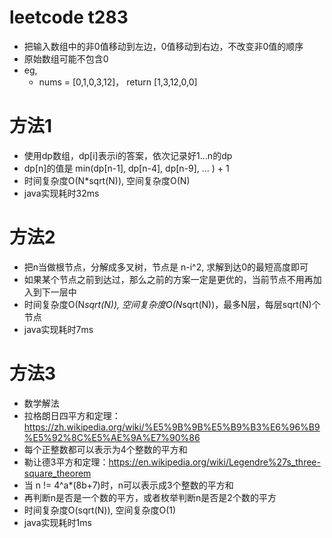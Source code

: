 # leetcode t283
- 把输入数组中的非0值移动到左边，0值移动到右边，不改变非0值的顺序
- 原始数组可能不包含0
- eg,
    - nums = [0,1,0,3,12]， return [1,3,12,0,0]


# 方法1    
- 使用dp数组，dp[i]表示i的答案，依次记录好1...n的dp
- dp[n]的值是 min(dp[n-1], dp[n-4], dp[n-9], ... ) + 1
- 时间复杂度O(N*sqrt(N)), 空间复杂度O(N)
- java实现耗时32ms

# 方法2
- 把n当做根节点，分解成多叉树，节点是 n-i^2, 求解到达0的最短高度即可
- 如果某个节点之前到达过，那么之前的方案一定是更优的，当前节点不用再加入到下一层中
- 时间复杂度O(N*sqrt(N)), 空间复杂度O(N*sqrt(N))，最多N层，每层sqrt(N)个节点
- java实现耗时7ms

# 方法3
- 数学解法
- 拉格朗日四平方和定理：https://zh.wikipedia.org/wiki/%E5%9B%9B%E5%B9%B3%E6%96%B9%E5%92%8C%E5%AE%9A%E7%90%86
- 每个正整数都可以表示为4个整数的平方和
- 勒让德3平方和定理：https://en.wikipedia.org/wiki/Legendre%27s_three-square_theorem
- 当 n != 4^a*(8b+7)时，n可以表示成3个整数的平方和
- 再判断n是否是一个数的平方，或者枚举判断n是否是2个数的平方
- 时间复杂度O(sqrt(N)), 空间复杂度O(1)
- java实现耗时1ms
